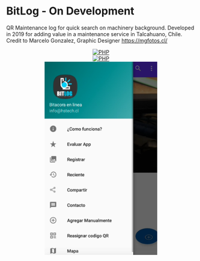 # BitLog - On Development

QR Maintenance log for quick search on machinery background. 
Developed in 2019 for adding value in a maintenance service in Talcahuano, Chile. 
Credit to Marcelo Gonzalez, Graphic Designer https://mgfotos.cl/

<div align="center">
    <a href="http://hstech.cl/">
        <img
            alt="PHP"
            src="https://github.com/Alexanderh1988/Bitacora_Online/blob/master/expl.png?raw=true"
            width="350">
    </a>
</div>
<div align="center">
    <a href="http://hstech.cl/">  
        <img
            alt="PHP"
            src="https://github.com/Alexanderh1988/Bitacora_Online/blob/master/scrnshoot.png?raw=true"
            width="300">
        <br>
         <img
            alt="PHP"
            src="https://github.com/Alexanderh1988/Bit_log/blob/master/scrnshoot2.png?raw=true"
            width="300">
     
 
</div>
